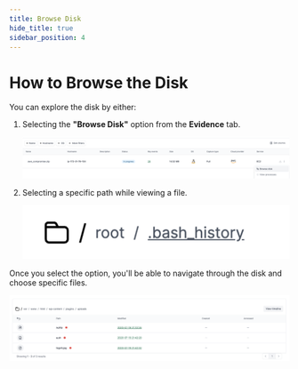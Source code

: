 ```yaml
---
title: Browse Disk
hide_title: true
sidebar_position: 4
---
```


# How to Browse the Disk

You can explore the disk by either:

1. Selecting the **"Browse Disk"** option from the **Evidence** tab.

   ![Browse Disk](/img/evidence-disk.png)

2. Selecting a specific path while viewing a file.

   ![Browse Disk](/img/file-disk.png)

Once you select the option, you'll be able to navigate through the disk and choose specific files.

   ![Browse Disk](/img/tutorial8.png)
